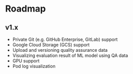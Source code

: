 # Roadmap
## v1.x
- Private Git (e.g. GitHub Enterprise, GitLab) support
- Google Cloud Storage (GCS) support
- Upload and versioning quality assurance data
- Visualizing evaluation result of ML model using QA data
- GPU support
- Pod log visualization
